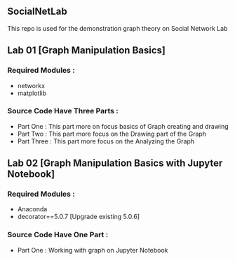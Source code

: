 ## SocialNetLab

This repo is used for the demonstration graph theory on Social Network Lab

## Lab 01 [Graph Manipulation Basics]

### Required Modules :

- networkx
- matplotlib

### Source Code Have Three Parts :

- Part One : This part more on focus basics of Graph creating and drawing
- Part Two : This part more focus on the Drawing part of the Graph
- Part Three : This part more focus on the Analyzing the Graph

## Lab 02 [Graph Manipulation Basics with Jupyter Notebook]

### Required Modules :

- Anaconda
- decorator==5.0.7 [Upgrade existing 5.0.6]

### Source Code Have One Part :

- Part One : Working with graph on Jupyter Notebook
